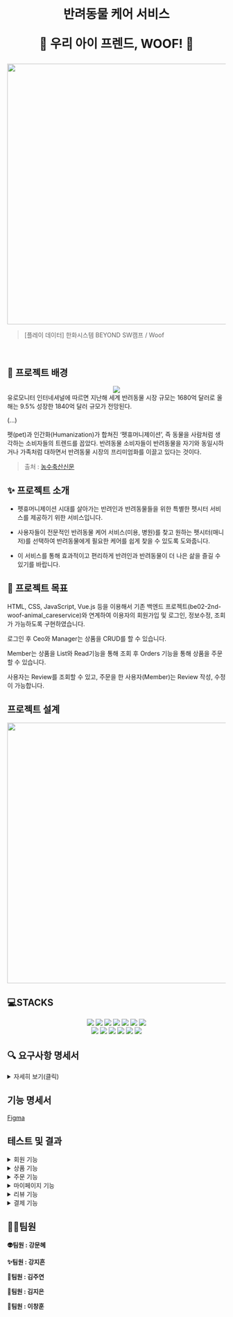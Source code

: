 <h1 align="center">
반려동물 케어 서비스

🐾 **우리 아이 프렌드, WOOF!** 🐾</h1>


<div align="center">
<img src="img/main.png" width="600" height="600"/>
</div>


> [플레이 데이터] 한화시스템 BEYOND SW캠프 / Woof


<br>

##  🌅 프로젝트 배경

<div align="center">
<img src="img/petissue.jpg" />
</div>
유로모니터 인터네셔널에 따르면 지난해 세계 반려동물 시장 규모는 1680억 달러로 올해는 9.5% 성장한 1840억 달러 규모가 전망된다.

(...)

펫(pet)과 인간화(Humanization)가 합쳐진 ‘펫휴머니제이션’, 즉 동물을 사람처럼 생각하는 소비자들의 트렌드를 꼽았다. 반려동물 소비자들이 반려동물을 자기와 동일시하거나 가족처럼 대하면서 반려동물 시장의 프리미엄화를 이끌고 있다는 것이다.  
>출처 : [농수축산신문](https://www.aflnews.co.kr/news/articleView.html?idxno=251068)


## ✨ 프로젝트 소개

 * 펫휴머니제이션 시대를 살아가는 반려인과 반려동물들을 위한 특별한 펫시터 서비스를 제공하기 위한 서비스입니다.

 * 사용자들이 전문적인 반려동물 케어 서비스(미용, 병원)를 찾고 원하는 펫시터(매니저)를 선택하여 반려동물에게 필요한 케어를 쉽게 찾을 수 있도록 도와줍니다.

 * 이 서비스를 통해 효과적이고 편리하게 반려인과 반려동물이 더 나은 삶을 즐길 수 있기를 바랍니다.


## 📌 프로젝트 목표

<p align="left">
  HTML, CSS, JavaScript, Vue.js 등을 이용해서 기존 백엔드 프로젝트(be02-2nd-woof-animal_careservice)와 연계하여
  이용자의 회원가입 및 로그인, 정보수정, 조회가 가능하도록 구현하였습니다.

  로그인 후 Ceo와 Manager는 상품을 CRUD를 할 수 있습니다.

  Member는 상품을 List와 Read기능을 통해 조회 후 Orders 기능을 통해 상품을 주문 할 수 있습니다.
  
  사용자는 Review를 조회할 수 있고, 주문을 한 사용자(Member)는 Review 작성, 수정이 가능합니다.
 </p>

## 프로젝트 설계
<img src="img/SystemArchitecture.png" width="800" height="600"/>

<br />

## 💻STACKS
<div align=center>
	<img src="https://img.shields.io/badge/HTML5-E34F26?style=flat&logo=HTML5&logoColor=white" />
	<img src="https://img.shields.io/badge/CSS3-1572B6?style=flat&logo=CSS3&logoColor=white" />
	<img src="https://img.shields.io/badge/JavaScript-F7DF1E?style=flat&logo=JavaScript&logoColor=white" />
  <img src="https://img.shields.io/badge/vuejs-%2335495e.svg?style=flat&logo=vuedotjs&logoColor=%234FC08D" />
<img src="https://img.shields.io/badge/Ununtu-E95420?style=flat&logo=Ubuntu&logoColor=black&color=darkorange">
<img src="https://img.shields.io/badge/nginx-%23009639.svg?style=flat&logo=nginx&logoColor=white"></a>
<img src="https://img.shields.io/badge/Pinia-0285C9?style=flat&color=dark"></a></a>
<br>
<img src="https://img.shields.io/badge/GitHub-181717?style=flat&logo=GitHub&logoColor=white&color=black"></a></a>
<img src="https://img.shields.io/badge/Git-F05032?style=flat&logo=Git&logoColor=white&color=ffa500"></a></a>
<img src="https://img.shields.io/badge/MySQL-4479A1?style=flat&logo=MySQL&logoColor=white"/></a></a>
<img src="https://img.shields.io/badge/Amazon AWS-232F3E?style=flat&logo=AmazonAWS&logoColor=black&color=orange"/></a></a>
<img src="https://img.shields.io/badge/Amazon S3-569A31?style=flat&logo=Amazon S3&logoColor=white&color=red"/></a></a>
<img src="https://img.shields.io/badge/Amazon%20EC2-FF9900?style=flat&logo=Amazon%20EC2&logoColor=white"></a></a>
</div>

## 🔍 요구사항 명세서

<details>
<summary>자세히 보기(클릭)</summary>

[1] 사용자
1. Woof에 회원가입을 할 수 있습니다.
   -> e-mail, PW, 닉네임, 전화번호, 반려동물정보를 입력해야 합니다.
2. 이메일 인증이 완료된 후 로그인 할 수 있습니다.
3. 헤더의 메뉴를 통해 업체조회, 매니저조회, 예약페이지, 상세페이지(About Us), 마이페이지로 이동할 수 있습니다.
4. 업체, 매니저를 선택하여 원하는 시간대에 예약(주문)할 수 있습니다.
   
[2] 업체 CEO (유치원, 병원, 미용실)
1. Woof에 회원가입을 할 수 있습니다.
   -> 사업자등록번호, PW, 이름, 전화번호, 업체소개를 입력해야 합니다.
2. 업체 등록을 할 수 있습니다
   -> 메뉴바에 업체를 클릭하면 업체List로 이동됩니다.
   -> CEO 권한이 부여되어있으면 상품등록 버튼이 활성화됩니다.
   -> 가게이름, 상품이름, 전화번호, 가격, 상품설명, 사진등록 모든 사항을 입력해야 합니다.

[3] Woof 매니저
1. Woof에 회원가입을 할 수 있습니다.
   -> e-mail, PW, 닉네임은 필수로 기입하고, 전화번호, 반려동물정보는 선택적으로 기입합니다.
2. 매니저 등록을 할 수 있습니다
   -> 메뉴바에 매니저를 클릭하면 매니저List로 이동됩니다.
   -> 매니저 권한이 부여되어있으면 상품등록 버튼이 활성화 됩니다.
   -> 매니저이름, 성별, 전화번호, 가격, 경력, 사진등록 모든 사항을 입력해야 합니다.

[4] 예약(주문)
1. 고객은 이름, 전화번호, 예약시간, 특이사항(요구사항), 픽업장소(매니저가 반려동물을 픽업할 장소)를 작성합니다.
2. 주문이 완료되면 예약 성공 페이지로 이동합니다.
   -> 성공페이지에서는 예약확인, 예약삭제, 예약수정 버튼을 통해 원하는 서비스가 이용 가능합니다.

[5] 리뷰
1. 사용자는 이용한 업체에 대한 리뷰 작성을 할 수 있습니다.
   ->주문한 상품 목록에 위치한 리뷰 작성하기를 통해 작성 가능합니다.
2. 해당 상품을 주문한 사용자는 리뷰 열람에 대한 권한 설정을 할 수 있습니다.
   ->리뷰를 작성하면 해당 상품의 idx 및 정보들을 불러와 해당 상품의 리뷰인 것을 확인 후 권한 부여
3. 업체는 고객의 리뷰 번호와 리뷰 내용을 확인할 수 있습니다.
   ->사용자에게 리뷰를 받으면 해당 상품과 리뷰 내용을 업체는 열람할 수 있습니다.

[6] 마이페이지
1. 사용자는 마이페이지에서 자신의 정보(닉네임, 이메일)를 확인할 수    있습니다.
2. 사용자는 회원 정보(닉네임, 비밀번호)를 수정할 수 있습니다.
3. 사용자는 마이페이지를 통해 자신의 예약내역을 확인할 수 있는 페이지로 이동할 수 있습니다.
</details>


## 기능 명세서
[Figma](https://www.figma.com/file/yjIBFhdhZncLcf8b86gVjo/woof?type=design&node-id=0%3A1&mode=design&t=yL5aeT6QrqejlCSP-1)


## 테스트 및 결과

<details>
<summary>회원 기능</summary>
<br/>

일반 회원 가입 & 로그인
<br/>
<hr/>
<p align="center">
  <img src="https://github.com/beyond-sw-camp/be02-3rd-woof-animal_careservice/assets/93915072/bf47c430-5fcd-4201-a916-d3f5e5f4216d">
</p>
<br/>

매니저 회원 가입 & 로그인 
<hr/>
<p align="center">
<img src="https://github.com/beyond-sw-camp/be02-3rd-woof-animal_careservice/assets/93915072/5ae8ff13-1946-4dc5-826c-289433143e85"> 
</p>
<br/>

업체 회원 가입 & 로그인
<hr/>
<p align="center">
<img src="https://github.com/beyond-sw-camp/be02-3rd-woof-animal_careservice/assets/93915072/fecdd191-c26c-493d-b078-f3d6cf51345c">
</p>
<br/>
</details>



<details>
<summary>상품 기능</summary>
<br/>

업체 등록
<hr/>
<p align="center">
  <img src="https://github.com/beyond-sw-camp/be02-3rd-woof-animal_careservice/assets/148935493/ee6f650b-4e4f-44a8-b1cf-aec1ee8bd720">
</p>
<br/>

업체 리스트
<hr/>
<p align="center">
  <img src="https://github.com/beyond-sw-camp/be02-3rd-woof-animal_careservice/assets/148935493/f9d36f71-6bc4-40b2-a74e-70021748b158">
</p>
<br/>

업체 조회
<hr/>
<p align="center">
  <img src="https://github.com/beyond-sw-camp/be02-3rd-woof-animal_careservice/assets/148935493/164d8970-ee43-43e0-ac34-5cf7c45fa90b">
</p>
<br/>

업체 수정
<hr/>
<p align="center">
  <img src="https://github.com/beyond-sw-camp/be02-3rd-woof-animal_careservice/assets/148935493/d2951578-f364-4313-80e3-8e2c025ef0ee">
</p>
<br/>

업체 삭제
<hr/>
<p align="center">
  <img src="https://github.com/beyond-sw-camp/be02-3rd-woof-animal_careservice/assets/148935493/78bc5ac7-c233-49b1-9f12-d67c01bc5a68">
</p>
<br/>

매니저 등록
<hr/>
<p align="center">
  <img src="https://github.com/beyond-sw-camp/be02-3rd-woof-animal_careservice/assets/148935493/73669221-794c-4092-a515-2b09c2937d09">
</p>

매니저 리스트
<hr/>
<p align="center">
  <img src="https://github.com/beyond-sw-camp/be02-3rd-woof-animal_careservice/assets/148935493/9b944368-d6ca-45fc-adfc-2850bd182d700">
</p>

매니저 조회
<hr/>
<p align="center">
  <img src="https://github.com/beyond-sw-camp/be02-3rd-woof-animal_careservice/assets/148935493/443c920d-4371-4363-9040-34f5a728cc0a">
</p>


매니저 수정
<hr/>
<p align="center">
  <img src="https://github.com/beyond-sw-camp/be02-3rd-woof-animal_careservice/assets/148935493/ed490434-54ac-4847-b3ff-b83d9f5c4db0">
</p>

매니저 삭제
<hr/>
<p align="center">
  <img src="https://github.com/beyond-sw-camp/be02-3rd-woof-animal_careservice/assets/148935493/a0f44e8c-89ec-473a-b011-2d272dac8574">
</p>
</details>
<details>
<summary>주문 기능</summary>


주문 등록
<hr/>
<p align="center">
  <img src="https://github.com/beyond-sw-camp/be02-3rd-woof-animal_careservice/assets/122515113/434fba18-33e4-4e62-b073-55977d53509d">
	<br>
	사용자가 업체와 매니저를 선택하고 폼 데이터를 양식에 맞게 입력하면 주문 전송이 완료된다
</p>

<br/>

주문 내역 확인 
<hr/>
<p align="center">
  <img src="https://github.com/beyond-sw-camp/be02-3rd-woof-animal_careservice/assets/122515113/7e2ff502-7f41-47fb-aeea-d825f878a8c2">
  <br> 주문 데이터를 보내면 예약내역, 삭제하기, 수정하기 창으로 넘어가게 되고 
  내역을 누르면 사용자의 주문 내역이 모두 불러와진다

</p>
<br/>

주문 수정
<hr/>
<p align="center">
  <img src="https://github.com/beyond-sw-camp/be02-3rd-woof-animal_careservice/assets/122515113/ad441577-cd83-4dba-aa34-f2b0fa276316">
<br>사용자가 주문 수정하기를 누르면 수정 가능한 양식이 나오고 양식에 따라 작성 후 주문 데이터를 전송하면 주문 수정이 이뤄진다
</p>

<br/>


주문 삭제
<hr/>
<p align="center">
  <img src="https://github.com/beyond-sw-camp/be02-3rd-woof-animal_careservice/assets/122515113/8fa4e810-10cf-455d-8d2c-71c7641e6d83">
	<br>주문 삭제를 누르면 주문 삭제 후 메인 페이지로 이동하게 된다 
</p>
<br/>
</details>

<details>
<summary>마이페이지 기능</summary>
<br/>

회원 정보 수정
<hr/>
<p align="center">
  <img src="https://github.com/beyond-sw-camp/be02-3rd-woof-animal_careservice/assets/148943354/c336ce0c-acd0-4f46-8897-84f50392407d">
</p>
<br/>

예약 내역
<hr/>
<p align="center">
  <img src="https://github.com/beyond-sw-camp/be02-3rd-woof-animal_careservice/assets/148943354/271c6a52-b4dc-4384-849f-5f85ac797c60">
  </p>
<br/>
</details>

<details>
<summary>리뷰 기능</summary>
<br/>

리뷰 등록
<hr/>
<p align="center">
  <img src="https://github.com/beyond-sw-camp/be02-3rd-woof-animal_careservice/assets/93915072/1538386d-8f18-4b83-962c-8d59b9f96597">
</p>
<br/>
</details>

<details>
<summary>결제 기능</summary>
결제 기능


자세한 사진은 Docs/실행결과 폴더 확인해주세요.

</details>



## 🤼‍♂️팀원

**👽️팀원 : 강문혜**

**✨️팀원 : 강지흔**

**💚️팀원 : 김주연**

**🙂️팀원 : 김지은**

**🚀️팀원 : 이창훈**
